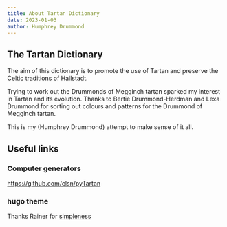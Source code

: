 ```yaml
---
title: About Tartan Dictionary
date: 2023-01-03
author: Humphrey Drummond
---
```


## The Tartan Dictionary
 
The aim of this dictionary is to promote the use of Tartan and preserve the Celtic traditions of Hallstadt.

Trying to work out the Drummonds of Megginch tartan sparked my interest in Tartan and its evolution.  Thanks to Bertie Drummond-Herdman and Lexa Drummond for sorting out colours and patterns for the Drummond of Megginch tartan.

This is my (Humphrey Drummond) attempt to make sense of it all.


## Useful links

### Computer generators
https://github.com/clsn/pyTartan

### hugo theme 

Thanks Rainer for [simpleness](https://github.com/RainerChiang/simpleness)


